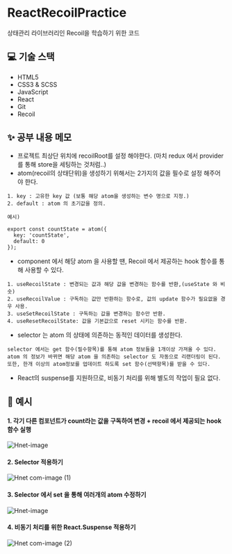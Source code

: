 # ReactRecoilPractice
상태관리 라이브러리인 Recoil을 학습하기 위한 코드

## 💻 기술 스택

- HTML5
- CSS3 & SCSS
- JavaScript
- React
- Git
- Recoil

## ✨ 공부 내용 메모

- 프로젝트 최상단 위치에 recoilRoot를 설정 해야한다. (마치 redux 에서 provider를 통해 store을 세팅하는 것처럼..)
- atom(recoil의 상태단위)을 생성하기 위해서는 2가지의 값을 필수로 설정 해주어야 한다.
```
1. key : 고유한 key 값 (보통 해당 atom을 생성하는 변수 명으로 지정.)
2. default : atom 의 초기값을 정의.

예시)

export const countState = atom({
  key: 'countState',
  default: 0
});

```
- component 에서 해당 atom 을 사용할 땐, Recoil 에서 제공하는 hook 함수를 통해 사용할 수 있다.
```
1. useRecoilState : 변경되는 값과 해당 값을 변경하는 함수를 반환,(useState 와 비숫) 
2. useRecoilValue : 구독하는 값만 반환하는 함수로, 값의 update 함수가 필요없을 경우 사용.
3. useSetRecoilState : 구독하는 값을 변경하는 함수만 반환.
4. useResetRecoilState: 값을 기본값으로 reset 시키는 함수를 반환.
```
- selector 는 atom 의 상태에 의존하는 동적인 데이터를 생성한다. 
```
selector 에서는 get 함수(필수항목)를 통해 atom 정보들을 1개이상 가져올 수 있다. 
atom 의 정보가 바뀌면 해당 atom 을 의존하는 selector 도 자동으로 리랜더링이 된다. 
또한, 한개 이상의 atom정보를 업데이트 하도록 set 함수(선택항목)를 받을 수 있다.
```
- React의 suspense를 지원하므로, 비동기 처리를 위해 별도의 작업이 필요 없다.

## 📄 예시

#### 1. 각기 다른 컴포넌트가 count라는 값을 구독하여 변경 + recoil 에서 제공되는 hook 함수 실행 <br/>
![Hnet-image](https://user-images.githubusercontent.com/81430564/142821776-0f3aeab1-d11d-428e-ba75-da206ddeb895.gif)

#### 2. Selector 적용하기 <br/>
![Hnet com-image (1)](https://user-images.githubusercontent.com/81430564/142821266-ce63b2c4-3291-45b3-a364-61dd08f68e07.gif)

#### 3. Selector 에서 set 을 통해 여러개의 atom 수정하기 <br/>
![Hnet-image](https://user-images.githubusercontent.com/81430564/142821933-00581b9b-4bae-4f87-9a9a-c4a06baba37c.gif)

#### 4. 비동기 처리를 위한 React.Suspense 적용하기 <br/>

![Hnet com-image (2)](https://user-images.githubusercontent.com/81430564/142822134-40836936-3ff6-46f2-97c3-bf94e34507dc.gif)



